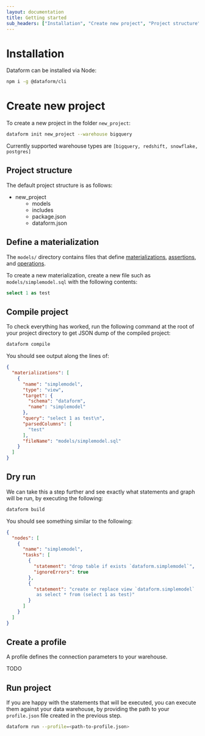 ```yaml
---
layout: documentation
title: Getting started
sub_headers: ["Installation", "Create new project", "Project structure", "Define a materialization", "Compile project", "Dry run", "Create a profile", "Run project"]
---
```


# Installation

Dataform can be installed via Node:

```bash
npm i -g @dataform/cli
```

# Create new project

To create a new project in the folder `new_project`:

```bash
dataform init new_project --warehouse bigquery
```

Currently supported warehouse types are `[bigquery, redshift, snowflake, postgres]`

## Project structure

The default project structure is as follows:

<div class="bp3-tree bp3-elevation-0">
  <ul class="bp3-tree-node-list bp3-tree-root">
    <li class="bp3-tree-node bp3-tree-node-expanded">
      <div class="bp3-tree-node-content">
        <span class="bp3-tree-node-caret bp3-tree-node-caret-open bp3-icon-standard"></span>
        <span class="bp3-tree-node-icon bp3-icon-standard bp3-icon-folder-close"></span>
        <span class="bp3-tree-node-label">new_project</span>
      </div>
      <ul class="bp3-tree-node-list" style="margin-left: 20px">
        <li class="bp3-tree-node">
          <div class="bp3-tree-node-content">
            <span class="bp3-tree-node-caret bp3-tree-node-caret-open bp3-icon-standard"></span>
            <span class="bp3-tree-node-icon bp3-icon-standard bp3-icon-folder-close"></span>
            <span class="bp3-tree-node-label">models</span>
          </div>
        </li>
        <li class="bp3-tree-node">
          <div class="bp3-tree-node-content">
            <span class="bp3-tree-node-caret bp3-tree-node-caret-open bp3-icon-standard"></span>
            <span class="bp3-tree-node-icon bp3-icon-standard bp3-icon-folder-close"></span>
            <span class="bp3-tree-node-label">includes</span>
          </div>
        </li>
        <li class="bp3-tree-node">
          <div class="bp3-tree-node-content">
            <span class="bp3-tree-node-caret-none bp3-icon-standard"></span>
            <span class="bp3-tree-node-icon bp3-icon-standard bp3-icon-document"></span>
            <span class="bp3-tree-node-label">package.json</span>
          </div>
        </li>
        <li class="bp3-tree-node">
          <div class="bp3-tree-node-content">
            <span class="bp3-tree-node-caret-none bp3-icon-standard"></span>
            <span class="bp3-tree-node-icon bp3-icon-standard bp3-icon-document"></span>
            <span class="bp3-tree-node-label">dataform.json</span>
          </div>
        </li>
      </ul>
    </li>
  </ul>
</div>

## Define a materialization

The `models/` directory contains files that define [materializations](/docs/materializations), [assertions](/docs/assertions), and [operations](/docs/operations).

To create a new materialization, create a new file such as `models/simplemodel.sql` with the following contents:

```sql
select 1 as test
```

## Compile project

To check everything has worked, run the following command at the root of your project directory to get JSON dump of the compiled project:

```bash
dataform compile
```

You should see output along the lines of:

```json
{
  "materializations": [
    {
      "name": "simplemodel",
      "type": "view",
      "target": {
        "schema": "dataform",
        "name": "simplemodel"
      },
      "query": "select 1 as test\n",
      "parsedColumns": [
        "test"
      ],
      "fileName": "models/simplemodel.sql"
    }
  ]
}
```

## Dry run

We can take this a step further and see exactly what statements and graph will be run, by executing the following:

```bash
dataform build
```

You should see something similar to the following:

```json
{
  "nodes": [
    {
      "name": "simplemodel",
      "tasks": [
        {
          "statement": "drop table if exists `dataform.simplemodel`",
          "ignoreErrors": true
        },
        {
          "statement": "create or replace view `dataform.simplemodel`
           as select * from (select 1 as test)"
        }
      ]
    }
  ]
}
```

## Create a profile

A profile defines the connection parameters to your warehouse.

TODO

## Run project

If you are happy with the statements that will be executed, you can execute them against your data warehouse, by providing the path to your `profile.json` file created in the previous step.

```bash
dataform run --profile=<path-to-profile.json>
```
